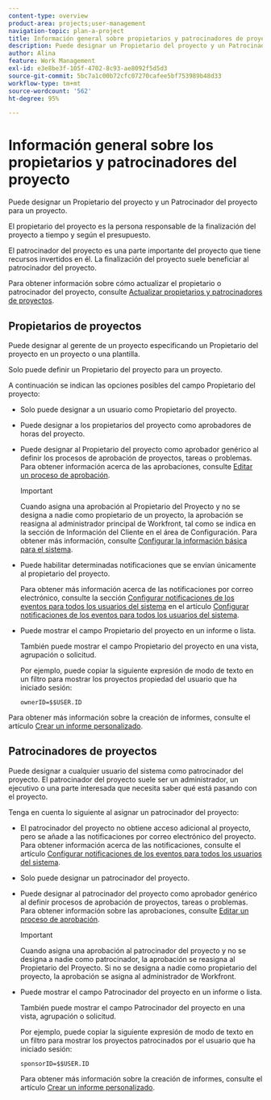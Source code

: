 ```yaml
---
content-type: overview
product-area: projects;user-management
navigation-topic: plan-a-project
title: Información general sobre propietarios y patrocinadores de proyectos
description: Puede designar un Propietario del proyecto y un Patrocinador del proyecto para un proyecto.
author: Alina
feature: Work Management
exl-id: e3e8be3f-105f-4702-8c93-ae8092f5d5d3
source-git-commit: 5bc7a1c00b72cfc07270cafee5bf753989b48d33
workflow-type: tm+mt
source-wordcount: '562'
ht-degree: 95%

---
```


# Información general sobre los propietarios y patrocinadores del proyecto

<!-- Audited: 1/2024 -->

Puede designar un Propietario del proyecto y un Patrocinador del proyecto para un proyecto.

El propietario del proyecto es la persona responsable de la finalización del proyecto a tiempo y según el presupuesto.

El patrocinador del proyecto es una parte importante del proyecto que tiene recursos invertidos en él. La finalización del proyecto suele beneficiar al patrocinador del proyecto.

Para obtener información sobre cómo actualizar el propietario o patrocinador del proyecto, consulte [Actualizar propietarios y patrocinadores de proyectos](../../../manage-work/projects/planning-a-project/update-project-owners-and-sponsors.md).

## Propietarios de proyectos

Puede designar al gerente de un proyecto especificando un Propietario del proyecto en un proyecto o una plantilla.

Solo puede definir un Propietario del proyecto para un proyecto.

A continuación se indican las opciones posibles del campo Propietario del proyecto:

* Solo puede designar a un usuario como Propietario del proyecto.
* Puede designar a los propietarios del proyecto como aprobadores de horas del proyecto.
* Puede designar al Propietario del proyecto como aprobador genérico al definir los procesos de aprobación de proyectos, tareas o problemas. Para obtener información acerca de las aprobaciones, consulte [Editar un proceso de aprobación](../../../administration-and-setup/customize-workfront/configure-approval-milestone-processes/edit-an-approval-process.md).

  >[!IMPORTANT]
  >
  >Cuando asigna una aprobación al Propietario del Proyecto y no se designa a nadie como propietario de un proyecto, la aprobación se reasigna al administrador principal de Workfront, tal como se indica en la sección de Información del Cliente en el área de Configuración. Para obtener más información, consulte [Configurar la información básica para el sistema](../../../administration-and-setup/get-started-wf-administration/configure-basic-info.md).
  >


* Puede habilitar determinadas notificaciones que se envían únicamente al propietario del proyecto.

  Para obtener más información acerca de las notificaciones por correo electrónico, consulte la sección [Configurar notificaciones de los eventos para todos los usuarios del sistema](../../../administration-and-setup/manage-workfront/emails/configure-event-notifications-for-everyone-in-the-system.md#modify) en el artículo [Configurar notificaciones de los eventos para todos los usuarios del sistema](../../../administration-and-setup/manage-workfront/emails/configure-event-notifications-for-everyone-in-the-system.md).

* Puede mostrar el campo Propietario del proyecto en un informe o lista.

  También puede mostrar el campo Propietario del proyecto en una vista, agrupación o solicitud.

  Por ejemplo, puede copiar la siguiente expresión de modo de texto en un filtro para mostrar los proyectos propiedad del usuario que ha iniciado sesión:

  ```
  ownerID=$$USER.ID
  ```

Para obtener más información sobre la creación de informes, consulte el artículo [Crear un informe personalizado](../../../reports-and-dashboards/reports/creating-and-managing-reports/create-custom-report.md).

<!--
<div data-mc-conditions="QuicksilverOrClassic.Draft mode">
<h2>Update the Project Owner of a project</h2>
<p>(NOTE: drafted and moved to its own article)</p>
<ol>
<li value="1">Go to the project you want to update.</li>
<li value="2"> Click <strong>Project Details</strong> in the left panel. </li>
<li value="3"> Click the <strong>Edit</strong> icon <img src="assets/qs-edit-icon.png"> in the upper-right corner of the Project Details area, then click <strong>Overview</strong>.  </li>
<li value="4"> <p>Specify the name of a user for the <strong>Project Owner</strong> field.</p> <p>Only active users can be specified as Project Owners.</p> </li>
<li value="5"> Click <strong>Save Changes</strong>. </li>
</ol>
</div>
-->

## Patrocinadores de proyectos

Puede designar a cualquier usuario del sistema como patrocinador del proyecto. El patrocinador del proyecto suele ser un administrador, un ejecutivo o una parte interesada que necesita saber qué está pasando con el proyecto.

Tenga en cuenta lo siguiente al asignar un patrocinador del proyecto:

* El patrocinador del proyecto no obtiene acceso adicional al proyecto, pero se añade a las notificaciones por correo electrónico del proyecto. Para obtener información acerca de las notificaciones, consulte el artículo [Configurar notificaciones de los eventos para todos los usuarios del sistema](../../../administration-and-setup/manage-workfront/emails/configure-event-notifications-for-everyone-in-the-system.md).

* Solo puede designar un patrocinador del proyecto.
* Puede designar al patrocinador del proyecto como aprobador genérico al definir procesos de aprobación de proyectos, tareas o problemas. Para obtener información sobre las aprobaciones, consulte [Editar un proceso de aprobación](../../../administration-and-setup/customize-workfront/configure-approval-milestone-processes/edit-an-approval-process.md).

  >[!IMPORTANT]
  >
  >Cuando asigna una aprobación al patrocinador del proyecto y no se designa a nadie como patrocinador, la aprobación se reasigna al Propietario del Proyecto. Si no se designa a nadie como propietario del proyecto, la aprobación se asigna al administrador de Workfront.

* Puede mostrar el campo Patrocinador del proyecto en un informe o lista.

  También puede mostrar el campo Patrocinador del proyecto en una vista, agrupación o solicitud.

  Por ejemplo, puede copiar la siguiente expresión de modo de texto en un filtro para mostrar los proyectos patrocinados por el usuario que ha iniciado sesión:

  ```
  sponsorID=$$USER.ID
  ```



  Para obtener más información sobre la creación de informes, consulte el artículo [Crear un informe personalizado](../../../reports-and-dashboards/reports/creating-and-managing-reports/create-custom-report.md).

<!--
<div data-mc-conditions="QuicksilverOrClassic.Draft mode">
<h2>Update the Project Sponsor of a project </h2>
<p>(NOTE: drafted and moved to its own article) </p>
<ol>
<li value="1">Go to the Project you want to update.</li>
<li value="2"> Click <strong>Project Details</strong> in the left panel. </li>
<li value="3"> Click the <strong>Edit</strong> icon <img src="assets/qs-edit-icon.png"> in the upper-right corner of the Project Details area, then click <strong>Overview</strong>.  </li>
<li value="4"> <p>Specify the name of a user for the <strong>Project Sponsor</strong> field.</p> <p>Only active users can be specified as Project Sponsors.</p> </li>
<li value="5"> Click <strong>Save Changes</strong>. </li>
</ol>
</div>
-->
